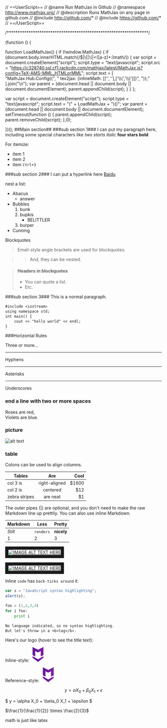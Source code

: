 // ==UserScript==
// @name           Run MathJax in Github
// @namespace      http://www.mathjax.org/
// @description    Runs MathJax on any page in github.com
// @include        http://github.com/*
// @include        https://github.com/*
// ==/UserScript==

/*****************************************************************/

(function () {

  function LoadMathJax() {
    if (!window.MathJax) {
      if (document.body.innerHTML.match(/$|\\\[|\\\(|<([a-z]+:)math/)) {
        var script = document.createElement("script");
        script.type = "text/javascript";
        script.src = "https://c328740.ssl.cf1.rackcdn.com/mathjax/latest/MathJax.js?config=TeX-AMS-MML_HTMLorMML";
        script.text = [
          "MathJax.Hub.Config({",
          "  tex2jax: {inlineMath: [['$','$'],['\\\\\(','\\\\\)']]}",
          "});"
        ].join("\n");
        var parent = (document.head || document.body || document.documentElement);
        parent.appendChild(script);
      }
    }
  };

  var script = document.createElement("script");
  script.type = "text/javascript";
  script.text = "(" + LoadMathJax + ")()";
  var parent = (document.head || document.body || document.documentElement);
  setTimeout(function () {
    parent.appendChild(script);
    parent.removeChild(script);
  },0);

})();
##Main section##
###sub section 1###
I can put my paragraph here, including some special characters like  *two starts italic* **four stars bold**

For itemize:

- item 1
- item 2
- item `Ctrl+3`

###sub section 2###
I can put a hyperlink here [Baidu](http://baidu.com)

nest a list:

*   Abacus
    * answer
*   Bubbles
    1.  bunk
    2.  bupkis
        * BELITTLER
    3. burper
*   Cunning

Blockquotes
> Email-style angle brackets
> are used for blockquotes.

> > And, they can be nested.

> #### Headers in blockquotes
> 
> * You can quote a list.
> * Etc.

###sub section 3###
This is a normal paragraph.

    #include <iostream>
	using namespace std;
	int main() {
		cout << "hello world" << endl;
    }

###Horizontal Rules

Three or more...

---

Hyphens

***

Asterisks

___

Underscores

### end a line with two or more spaces
Roses are red,  
Violets are blue.


### picture
![alt text][id]

[id]: /Users/chen/Pictures/153_130507095205_1.jpg "Title"



### table
Colons can be used to align columns.

| Tables        | Are           | Cool  |
| ------------- |:-------------:| -----:|
| col 3 is      | right-aligned | $1600 |
| col 2 is      | centered      |   $12 |
| zebra stripes | are neat      |    $1 |

The outer pipes (|) are optional, and you don't need to make the raw Markdown line up prettily. You can also use inline Markdown.

Markdown | Less | Pretty
--- | --- | ---
*Still* | `renders` | **nicely**
1 | 2 | 3

<a href="http://www.youtube.com/watch?feature=player_embedded&v=YOUTUBE_VIDEO_ID_HERE
" target="_blank"><img src="http://img.youtube.com/vi/YOUTUBE_VIDEO_ID_HERE/0.jpg" 
alt="IMAGE ALT TEXT HERE" width="550" height="400" border="10" /></a>

<a href="http://www.youtube.com/watch?feature=player_embedded&v=SOXv87_zI_U
" target="_blank"><img src="http://img.youtube.com/vi/SOXv87_zI_U/0.jpg" 
alt="IMAGE ALT TEXT HERE" width="240" height="180" border="10" /></a>

Inline `code` has `back-ticks around` it.

~~~javascript
var s = "JavaScript syntax highlighting";
alert(s);
~~~
 
```python
foo = (1,2,3,4)
for i foo:
    print i
```
 
```
No language indicated, so no syntax highlighting. 
But let's throw in a <b>tag</b>.
```

Here's our logo (hover to see the title text):

Inline-style: 
![alt text](https://github.com/adam-p/markdown-here/raw/master/src/common/images/icon48.png "Logo Title Text 1")

Reference-style: 
![alt text][logo]

[logo]: https://github.com/adam-p/markdown-here/raw/master/src/common/images/icon48.png "Logo Title Text 2"


$$ y = \alpha X_0 + \beta_0 X_1 + \epsilon $$

$ y = \alpha X_0 + \beta_0 X_1 + \epsilon $

$\frac{1}{\frac{1}{2}} \times \frac{2}{3}$

math is just like latex


























